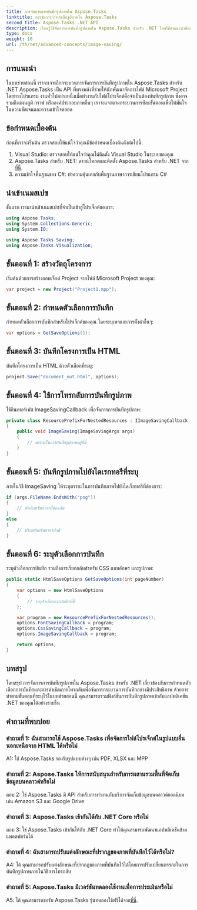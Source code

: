 ```yaml
---
title: การจัดการการบันทึกรูปภาพใน Aspose.Tasks
linktitle: การจัดการการบันทึกรูปภาพใน Aspose.Tasks
second_title: Aspose.Tasks .NET API
description: เรียนรู้วิธีจัดการการบันทึกรูปภาพใน Aspose.Tasks สำหรับ .NET โดยใช้คำแนะนำทีละขั้นตอน ผสานรวมฟังก์ชันการบันทึกรูปภาพเข้ากับแอปพลิเคชัน .NET ของคุณได้อย่างราบรื่น
type: docs
weight: 10
url: /th/net/advanced-concepts/image-saving/
---
```

## การแนะนำ

ในบทช่วยสอนนี้ เราจะเจาะลึกกระบวนการจัดการการบันทึกรูปภาพใน Aspose.Tasks สำหรับ .NET Aspose.Tasks เป็น API ที่ทรงพลังที่ช่วยให้นักพัฒนาจัดการไฟล์ Microsoft Project โดยทางโปรแกรม งานทั่วไปอย่างหนึ่งเมื่อทำงานกับไฟล์โปรเจ็กต์คือจำเป็นต้องบันทึกรูปภาพ ซึ่งอาจรวมถึงแผนภูมิ กราฟ หรือองค์ประกอบภาพอื่นๆ เราจะแจกแจงกระบวนการทีละขั้นตอนเพื่อให้มั่นใจในความชัดเจนและความเข้าใจตลอด

## ข้อกำหนดเบื้องต้น

ก่อนที่เราจะเริ่มต้น ตรวจสอบให้แน่ใจว่าคุณมีข้อกำหนดเบื้องต้นดังต่อไปนี้:

1. Visual Studio: ตรวจสอบให้แน่ใจว่าคุณได้ติดตั้ง Visual Studio ในระบบของคุณ
2.  Aspose.Tasks สำหรับ .NET: ดาวน์โหลดและติดตั้ง Aspose.Tasks สำหรับ .NET จาก[ที่นี่](https://releases.aspose.com/tasks/net/).
3. ความเข้าใจพื้นฐานของ C#: ทำความคุ้นเคยกับพื้นฐานภาษาการเขียนโปรแกรม C#

## นำเข้าเนมสเปซ

ขั้นแรก เรามานำเข้าเนมสเปซที่จำเป็นเข้าสู่โปรเจ็กต์ของเรา:

```csharp
using Aspose.Tasks;
using System.Collections.Generic;
using System.IO;

using Aspose.Tasks.Saving;
using Aspose.Tasks.Visualization;
```

## ขั้นตอนที่ 1: สร้างวัตถุโครงการ

เริ่มต้นด้วยการสร้างออบเจ็กต์ Project จากไฟล์ Microsoft Project ของคุณ:

```csharp
var project = new Project("Project1.mpp");
```

## ขั้นตอนที่ 2: กำหนดตัวเลือกการบันทึก

กำหนดตัวเลือกการบันทึกสำหรับโปรเจ็กต์ของคุณ โดยระบุเพจและการตั้งค่าอื่นๆ:

```csharp
var options = GetSaveOptions(1);
```

## ขั้นตอนที่ 3: บันทึกโครงการเป็น HTML

บันทึกโครงการเป็น HTML ด้วยตัวเลือกที่ระบุ:

```csharp
project.Save("document_out.html", options);
```

## ขั้นตอนที่ 4: ใช้การโทรกลับการบันทึกรูปภาพ

ใช้อินเทอร์เฟซ ImageSavingCallback เพื่อจัดการการบันทึกรูปภาพ:

```csharp
private class ResourcePrefixForNestedResources : IImageSavingCallback
{
    public void ImageSaving(ImageSavingArgs args)
    {
        // ตรรกะในการบันทึกรูปภาพอยู่ที่นี่
    }
}
```

## ขั้นตอนที่ 5: บันทึกรูปภาพไปยังไดเรกทอรีที่ระบุ

ภายในวิธี ImageSaving ให้ระบุตรรกะในการบันทึกภาพไปยังไดเร็กทอรีที่ต้องการ:

```csharp
if (args.FileName.EndsWith("png"))
{
    // บันทึกทรัพยากรที่ซ้อนกัน
}
else
{
    // ประหยัดทรัพยากรปกติ
}
```

## ขั้นตอนที่ 6: ระบุตัวเลือกการบันทึก

ระบุตัวเลือกการบันทึก รวมถึงการเรียกกลับสำหรับ CSS แบบอักษร และรูปภาพ:

```csharp
public static HtmlSaveOptions GetSaveOptions(int pageNumber)
{
    var options = new HtmlSaveOptions
    {
        // ระบุตัวเลือกการบันทึกที่นี่
    };

    var program = new ResourcePrefixForNestedResources();
    options.FontSavingCallback = program;
    options.CssSavingCallback = program;
    options.ImageSavingCallback = program;

    return options;
}
```

## บทสรุป

โดยสรุป การจัดการการบันทึกรูปภาพใน Aspose.Tasks สำหรับ .NET เกี่ยวข้องกับการกำหนดตัวเลือกการบันทึกและการดำเนินการโทรกลับเพื่อจัดการกระบวนการบันทึกอย่างมีประสิทธิภาพ ด้วยการทำตามขั้นตอนที่ระบุไว้ในบทช่วยสอนนี้ คุณสามารถรวมฟังก์ชันการบันทึกรูปภาพเข้ากับแอปพลิเคชัน .NET ของคุณได้อย่างราบรื่น

## คำถามที่พบบ่อย

### คำถามที่ 1: ฉันสามารถใช้ Aspose.Tasks เพื่อจัดการไฟล์โปรเจ็กต์ในรูปแบบอื่นนอกเหนือจาก HTML ได้หรือไม่

A1: ใช่ Aspose.Tasks รองรับรูปแบบต่างๆ เช่น PDF, XLSX และ MPP

### คำถามที่ 2: Aspose.Tasks ให้การสนับสนุนสำหรับการผสานรวมพื้นที่จัดเก็บข้อมูลบนคลาวด์หรือไม่

ตอบ 2: ใช่ Aspose.Tasks มี API สำหรับการทำงานกับบริการจัดเก็บข้อมูลบนคลาวด์ยอดนิยม เช่น Amazon S3 และ Google Drive

### คำถามที่ 3: Aspose.Tasks เข้ากันได้กับ .NET Core หรือไม่

ตอบ 3: ใช่ Aspose.Tasks เข้ากันได้กับ .NET Core ทำให้คุณสามารถพัฒนาแอปพลิเคชันข้ามแพลตฟอร์มได้

### คำถามที่ 4: ฉันสามารถปรับแต่งลักษณะที่ปรากฏของภาพที่บันทึกไว้ได้หรือไม่?

A4: ได้ คุณสามารถปรับแต่งลักษณะที่ปรากฏของภาพที่บันทึกไว้ได้โดยการปรับเปลี่ยนตรรกะในการบันทึกรูปภาพภายในวิธีการโทรกลับ

### คำถามที่ 5: Aspose.Tasks มีเวอร์ชันทดลองใช้งานเพื่อการประเมินหรือไม่

 A5: ได้ คุณสามารถขอรับ Aspose.Tasks รุ่นทดลองใช้ฟรีได้จาก[ที่นี่](https://releases.aspose.com/).
